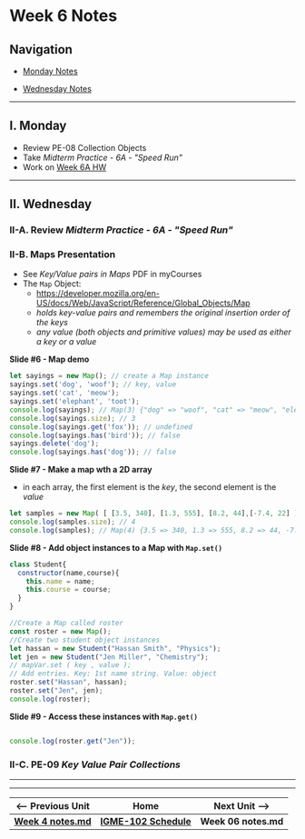 # Week 6 Notes

## Navigation

- [Monday Notes](#monday)

- [Wednesday Notes](#wednesday)

<!--
- [Friday Notes](#friday)

-->

<hr>

<a id="monday" />

## I. Monday

- Review PE-08 Collection Objects
- Take *Midterm Practice - 6A - "Speed Run"*
- Work on [Week 6A HW](https://github.com/tonethar/IGME-102-Fall-2022/blob/main/docs/6A-HW.md)

<hr>

<a id="wednesday" />

## II. Wednesday

### II-A. Review *Midterm Practice - 6A - "Speed Run"*

### II-B. Maps Presentation
- See *Key/Value pairs in Maps* PDF in myCourses
- The `Map` Object:
  - https://developer.mozilla.org/en-US/docs/Web/JavaScript/Reference/Global_Objects/Map
  - *holds key-value pairs and remembers the original insertion order of the keys*
  - *any value (both objects and primitive values) may be used as either a key or a value*
 
**Slide #6 - Map demo**

```js
let sayings = new Map(); // create a Map instance
sayings.set('dog', 'woof'); // key, value 
sayings.set('cat', 'meow'); 
sayings.set('elephant', 'toot');
console.log(sayings); // Map(3) {"dog" => "woof", "cat" => "meow", "elephant" => "toot"}
console.log(sayings.size); // 3 
console.log(sayings.get('fox')); // undefined 
console.log(sayings.has('bird')); // false 
sayings.delete('dog');
console.log(sayings.has('dog')); // false
```


**Slide #7 - Make a map wth a 2D array**
- in each array, the first element is the *key*, the second element is the *value*

```js
let samples = new Map( [ [3.5, 340], [1.3, 555], [8.2, 44],[-7.4, 22] ] ); 
console.log(samples.size); // 4
console.log(samples); // Map(4) {3.5 => 340, 1.3 => 555, 8.2 => 44, -7.4 => 22}
```

**Slide #8 - Add object instances to a Map with `Map.set()`**

```js
class Student{
  constructor(name,course){
    this.name = name;
    this.course = course;
  }
}

//Create a Map called roster
const roster = new Map();
//Create two student object instances
let hassan = new Student("Hassan Smith", "Physics");
let jen = new Student("Jen Miller", "Chemistry");
// mapVar.set ( key , value );
// Add entries. Key: 1st name string. Value: object
roster.set("Hassan", hassan); 
roster.set("Jen", jen);
console.log(roster);
```

**Slide #9 - Access these instances with `Map.get()`**

```js

console.log(roster.get("Jen"));

```

### II-C. PE-09 *Key Value Pair Collections*

<!--
<hr>

<a id="friday" />

## III. Friday

-->

<hr><hr>

| <-- Previous Unit | Home | Next Unit -->
| --- | --- | --- 
| [**Week 4 notes.md**](04.md)     |  [**IGME-102 Schedule**](../schedule.md) | **Week 06 notes.md**
